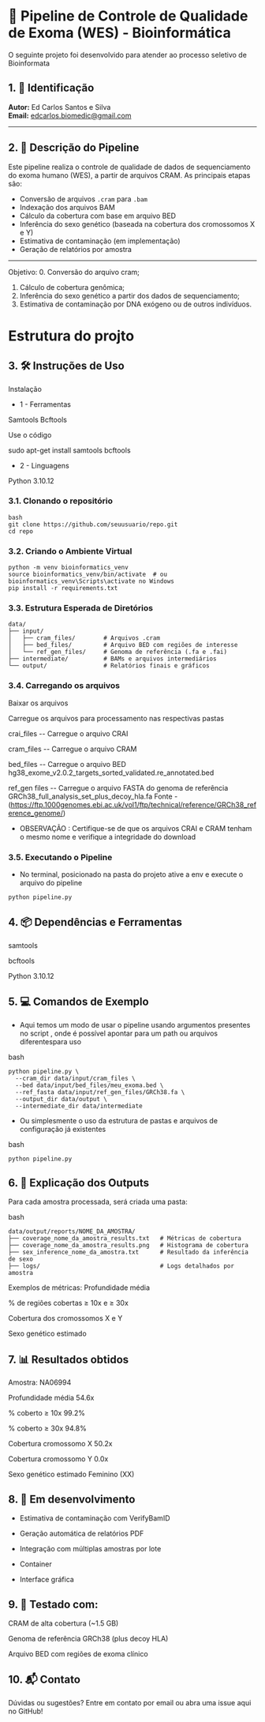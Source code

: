 # 🧬 Pipeline de Controle de Qualidade de Exoma (WES) - Bioinformática

O seguinte projeto foi desenvolvido para atender ao processo seletivo de Bioinformata 

## 1. 👤 Identificação

**Autor:** Ed Carlos Santos e Silva  
**Email:** edcarlos.biomedic@gmail.com  

---

## 2. 🧾 Descrição do Pipeline


Este pipeline realiza o controle de qualidade de dados de sequenciamento do exoma humano (WES), a partir de arquivos CRAM. As principais etapas são:

- Conversão de arquivos `.cram` para `.bam`
- Indexação dos arquivos BAM
- Cálculo da cobertura com base em arquivo BED
- Inferência do sexo genético (baseada na cobertura dos cromossomos X e Y)
- Estimativa de contaminação (em implementação)
- Geração de relatórios por amostra

---

Objetivo:
0. Conversão do arquivo cram;  
1. Cálculo de cobertura genômica;
2. Inferência do sexo genético a partir dos dados de sequenciamento;
3. Estimativa de contaminação por DNA exógeno ou de outros indivíduos.



# Estrutura do projto


## 3. 🛠️ Instruções de Uso

Instalação

- 1 - Ferramentas

Samtools
Bcftools

Use o código

sudo apt-get install samtools bcftools

- 2 - Linguagens

Python 3.10.12

### 3.1. Clonando o repositório

```
bash
git clone https://github.com/seuusuario/repo.git
cd repo

```

### 3.2. Criando o Ambiente Virtual

```
python -m venv bioinformatics_venv
source bioinformatics_venv/bin/activate  # ou bioinformatics_venv\Scripts\activate no Windows
pip install -r requirements.txt
```

### 3.3. Estrutura Esperada de Diretórios

```
data/
├── input/
│   ├── cram_files/        # Arquivos .cram
│   ├── bed_files/         # Arquivo BED com regiões de interesse
│   └── ref_gen_files/     # Genoma de referência (.fa e .fai)
├── intermediate/          # BAMs e arquivos intermediários
└── output/                # Relatórios finais e gráficos
```

### 3.4. Carregando os arquivos

Baixar os arquivos

Carregue os arquivos para processamento nas respectivas pastas

crai_files
-- Carregue o arquivo CRAI 

cram_files
-- Carregue o arquivo CRAM 

bed_files
-- Carregue o arquivo BED 
hg38_exome_v2.0.2_targets_sorted_validated.re_annotated.bed

ref_gen files
-- Carregue o arquivo FASTA do genoma de referência
GRCh38_full_analysis_set_plus_decoy_hla.fa 
Fonte - (https://ftp.1000genomes.ebi.ac.uk/vol1/ftp/technical/reference/GRCh38_reference_genome/)

* OBSERVAÇÃO : Certifique-se de que os arquivos CRAI e CRAM tenham o mesmo nome e verifique a integridade do download


### 3.5. Executando o Pipeline

- No terminal, posicionado na pasta do projeto ative a env e execute o arquivo do pipeline 

```
python pipeline.py
```

## 4. 📦 Dependências e Ferramentas

samtools

bcftools

Python 3.10.12


## 5. 💻 Comandos de Exemplo

- Aqui temos um modo de usar o pipeline usando argumentos presentes no script , onde é possível apontar para um path ou arquivos diferentespara uso

bash
```
python pipeline.py \
  --cram_dir data/input/cram_files \
  --bed data/input/bed_files/meu_exoma.bed \
  --ref_fasta data/input/ref_gen_files/GRCh38.fa \
  --output_dir data/output \
  --intermediate_dir data/intermediate
```

- Ou simplesmente o uso da estrutura de pastas e arquivos de configuração já existentes

bash
```
python pipeline.py
```


## 6. 📂 Explicação dos Outputs
Para cada amostra processada, será criada uma pasta:

bash
```
data/output/reports/NOME_DA_AMOSTRA/
├── coverage_nome_da_amostra_results.txt   # Métricas de cobertura
├── coverage_nome_da_amostra_results.png   # Histograma de cobertura
├── sex_inference_nome_da_amostra.txt      # Resultado da inferência de sexo
├── logs/                                  # Logs detalhados por amostra
```

Exemplos de métricas:
Profundidade média

% de regiões cobertas ≥ 10x e ≥ 30x

Cobertura dos cromossomos X e Y

Sexo genético estimado


## 7. 📊 Resultados obtidos
Amostra: NA06994

Profundidade média	54.6x

% coberto ≥ 10x	99.2%

% coberto ≥ 30x	94.8%

Cobertura cromossomo X	50.2x

Cobertura cromossomo Y	0.0x

Sexo genético estimado	Feminino (XX)

## 8. 🚧 Em desenvolvimento

- Estimativa de contaminação com VerifyBamID

- Geração automática de relatórios PDF

- Integração com múltiplas amostras por lote

- Container

- Interface gráfica 

## 9. 🧪 Testado com:

CRAM de alta cobertura (~1.5 GB)

Genoma de referência GRCh38 (plus decoy HLA)

Arquivo BED com regiões de exoma clínico

## 10. 📬 Contato
Dúvidas ou sugestões? Entre em contato por email ou abra uma issue aqui no GitHub!